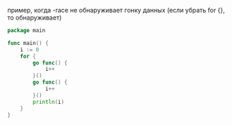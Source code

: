 пример, когда -race не обнаруживает гонку данных (если убрать for {}, то обнаруживает)

```go
package main

func main() {
	i := 0
	for {
		go func() {
			i++
		}()
		go func() {
			i++
		}()
		println(i)
	}
}
```
